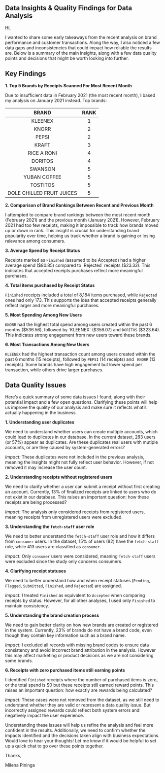 ## **Data Insights & Quality Findings for Data Analysis**


Hi,

I wanted to share some early takeaways from the recent analysis on brand performance and customer transactions.
Along the way, I also noticed a few data gaps and inconsistencies that could impact how reliable the results are.
Below is a summary of the main insights, along with a few data quality points and decisions that might be worth looking into further.


## **Key Findings**

**1. Top 5 Brands by Receipts Scanned For Most Recent Month**

Due to insufficient data in February 2021 (the most recent month), I based my analysis on January 2021 instead.
Top brands:

|          BRAND            |    RANK   | 
|:-------------------------:|:---------:|
| KLEENEX                   |     1     |
| KNORR                     |     2     |
| PEPSI                     |     2     |
| KRAFT                     |     3     |
| RICE A RONI               |     4     |
| DORITOS                   |     4     |
| SWANSON                   |     5     |
| YUBAN COFFEE              |     5     |
| TOSTITOS                  |     5     |
| DOLE CHILLED FRUIT JUICES |     5     |


**2. Comparison of Brand Rankings Between Recent and Previous Month**

I attempted to compare brand rankings between the most recent month (February 2021) and the previous month (January 2021).
However, February 2021 had too few receipts, making it impossible to track how brands moved up or down in rank.
This insight is crucial for understanding brand popularity over time, helping us track whether a brand is gaining 
or losing relevance among consumers. 

**3. Average Spend by Receipt Status**

Receipts marked as `Finished` (assumed to be Accepted) had a higher average spend ($80.85) compared to `Rejected` receipts ($23.33).
This indicates that accepted receipts purchases reflect more meaningful purchases.

**4. Total items purchased by Receipt Status**

`Finished` receipts included a total of 8,184 items purchased, while `Rejected` ones had only 173.
This supports the idea that accepted receipts generally reflect larger and more meaningful purchases.

**5. Most Spending Among New Users**

`KNORR` had the highest total spend among users created within the past 6 months ($536.56), followed by `KLEENEX` ($356.07) and `DORITOS` ($323.64).
This indicates strong engagement from new users toward these brands.

**6. Most Transactions Among New Users**

`KLEENEX` had the highest transaction count among users created within the past 6 months (15 receipts), followed by `PEPSI` (14 receipts) and ` KNORR` (13 receipts).
Some brands have high engagement but lower spend per transaction, while others drive larger purchases.


## **Data Quality Issues**
Here’s a quick summary of some data issues I found, along with their potential impact and a few open questions. Clarifying these points will help us improve the quality of our analysis and make sure it reflects what’s actually happening in the business.


**1. Understanding user duplicates**

We need to understand whether users can create multiple accounts, which could lead to duplicates in our database.
In the current dataset, 283 users (or 57%) appear as duplicates. Are these duplicates real users with mutiple accounts,
or are they caused by system-generated errors?

*Impact:* These duplicates were not included in the previous analysis, meaning the insights might not fully reflect user behavior. However, if not removed it may increase the user count.

**2. Understanding receipts without registered users**

We need to clarify whether a user can submit a receipt without first creating an account.
Currently, 13% of finalized receipts are linked to users who do not exist in our database. This raises an important question: how these receipts are being processed? 

*Impact:* The analysis only considered receipts from registered users, meaning receipts from unregistered users were excluded.

**3. Understanding the `fetch-staff` user role**

We need to better understand the `fetch-staff` user role and how it differs from `consumer` users. 
In the dataset, 15% of users (82) have the `fetch-staff` role, while 413 users are classified as `consumer`.

*Impact:* Only `consumer` users were considered, meaning `fetch-staff` users were excluded since the study only concerns consumers.

**4. Clarifying receipt statuses**

We need to better understand how and when receipt statuses (`Pending`, `Flagged`, `Submitted`, `Finished`, and `Rejected`) are assigned.

*Impact:* I treated `Finished` as equivalent to `Accepted` when comparing receipts by status. However, for all other analyses, I used only `Finished` to maintain consistency.

**5. Understanding the brand creation process**

We need to gain better clarity on how new brands are created or registered in the system.
Currently, 23% of brands do not have a brand code, even though they contain key information such as a brand name. 

*Impact:* I excluded all records with missing brand codes to ensure data consistency and avoid incorrect brand attribution in the analysis. However this may affect marketing or product decisions as we are not considering some brands.

**6. Receipts with zero purchased items still earning points**

I identified `Finished` receipts where the number of purchased items is zero, or the total spend is $0 but these receipts still earned reward points. This raises an important question: how exactly are rewards being calculated?

*Impact:* These cases were not removed from the dataset, as we still need to understand whether they are valid or represent a data quality issue. But incorrectly assigned rewards could reflect both system errors and negatively impact the user experience.


Understanding these issues will help us refine the analysis and feel more confident in the results. 
Additionally, we need to confirm whether the impacts identified and the decisions taken align with business expectations.
Would love to hear your thoughts! Let me know if it would be helpful to set up a quick chat to go over these points together.

Thanks,

Milena Pininga
